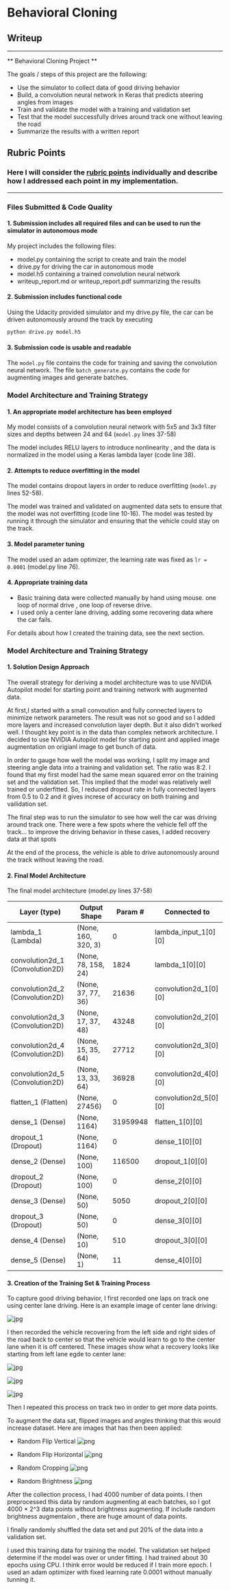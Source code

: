 # **Behavioral Cloning**

## Writeup
---

** Behavioral Cloning Project **

The goals / steps of this project are the following:
* Use the simulator to collect data of good driving behavior
* Build, a convolution neural network in Keras that predicts steering angles from images
* Train and validate the model with a training and validation set
* Test that the model successfully drives around track one without leaving the road
* Summarize the results with a written report


[//]: # (Image References)

[image1]: ./examples/placeholder.png "Model Visualization"
[image2]: ./examples/placeholder.png "Grayscaling"
[image3]: ./examples/placeholder_small.png "Recovery Image"
[image4]: ./examples/placeholder_small.png "Recovery Image"
[image5]: ./examples/placeholder_small.png "Recovery Image"
[image6]: ./examples/placeholder_small.png "Normal Image"
[image7]: ./examples/placeholder_small.png "Flipped Image"

## Rubric Points
### Here I will consider the [rubric points](https://review.udacity.com/#!/rubrics/432/view) individually and describe how I addressed each point in my implementation.  

---
### Files Submitted & Code Quality

#### 1. Submission includes all required files and can be used to run the simulator in autonomous mode

My project includes the following files:
* model.py containing the script to create and train the model
* drive.py for driving the car in autonomous mode
* model.h5 containing a trained convolution neural network
* writeup_report.md or writeup_report.pdf summarizing the results

#### 2. Submission includes functional code
Using the Udacity provided simulator and my drive.py file, the car can be driven autonomously around the track by executing
```sh
python drive.py model.h5
```

#### 3. Submission code is usable and readable

The `model.py` file contains the code for training and saving the convolution neural network.
The file `batch_generate.py` contains the code for augmenting images and generate batches.

### Model Architecture and Training Strategy

#### 1. An appropriate model architecture has been employed

My model consists of a convolution neural network with 5x5 and 3x3 filter sizes and depths between 24 and 64 (`model.py` lines 37-58)

The model includes RELU layers to introduce nonlinearity , and the data is normalized in the model using a Keras lambda layer (code line 38).

#### 2. Attempts to reduce overfitting in the model

The model contains dropout layers in order to reduce overfitting (`model.py` lines 52-58).

The model was trained and validated on augmented data sets to ensure that the model was not overfitting (code line 10-16). The model was tested by running it through the simulator and ensuring that the vehicle could stay on the track.

#### 3. Model parameter tuning

The model used an adam optimizer, the learning rate was fixed as `lr = 0.0001` (model.py line 76).

#### 4. Appropriate training data

* Basic training data were collected manually by hand using mouse.
  one loop of normal drive , one loop of reverse drive.
* I used only a center lane driving, adding some recovering data where the car fails.

For details about how I created the training data, see the next section.

### Model Architecture and Training Strategy

#### 1. Solution Design Approach

The overall strategy for deriving a model architecture was to use NVIDIA Autopilot model for starting point and training network with augmented data.

At first,I started with a small convoution and fully connected layers to minimize network parameters.
The result was not so good and so I added more layers and increased convolution layer depth.
But it also didn't worked well. I thought key point is in the data than complex network architecture.
I decided to use NVIDIA Autopilot model for starting point and applied image augmentation on origianl image to get bunch of data.

In order to gauge how well the model was working, I split my image and steering angle data into a training and validation set. The ratio was 8:2. I found that my first model had the same mean squared error on the training set and the validation set. This implied that the model was relatively well trained or underfitted.
So, I reduced dropout rate in fully connected layers from 0.5 to 0.2 and it gives increse of accuracy on both training and vailidation set.

The final step was to run the simulator to see how well the car was driving around track one. There were a few spots where the vehicle fell off the track... to improve the driving behavior in these cases, I added recovery data at that spots

At the end of the process, the vehicle is able to drive autonomously around the track without leaving the road.

#### 2. Final Model Architecture

The final model architecture (model.py lines 37-58)


|Layer (type)                     |Output Shape          |Param #     |Connected to                 |    
|---------------------------------|----------------------|------------|-----------------------------|
|lambda_1 (Lambda)                |(None, 160, 320, 3)   |0           |lambda_input_1[0][0]            |
|convolution2d_1 (Convolution2D)  |(None, 78, 158, 24)   |1824       | lambda_1[0][0]                  |
|convolution2d_2 (Convolution2D)  |(None, 37, 77, 36)    |21636      | convolution2d_1[0][0]     |       
|convolution2d_3 (Convolution2D)  |(None, 17, 37, 48)    |43248       |convolution2d_2[0][0]      |      
|convolution2d_4 (Convolution2D)  |(None, 15, 35, 64)    |27712       |convolution2d_3[0][0]      |      
|convolution2d_5 (Convolution2D)  |(None, 13, 33, 64)    |36928       |convolution2d_4[0][0]      |      
|flatten_1 (Flatten)              |(None, 27456)         |0           |convolution2d_5[0][0]      |      
|dense_1 (Dense)                  |(None, 1164)          |31959948    |flatten_1[0][0]            |      
|dropout_1 (Dropout)              |(None, 1164)          |0           |dense_1[0][0]              |      
|dense_2 (Dense)                  |(None, 100)           |116500      |dropout_1[0][0]            |      
|dropout_2 (Dropout)              |(None, 100)           |0           |dense_2[0][0]              |      
|dense_3 (Dense)                  |(None, 50)            |5050        |dropout_2[0][0]            |      
|dropout_3 (Dropout)              |(None, 50)            |0           |dense_3[0][0]              |      
|dense_4 (Dense)                  |(None, 10)            |510         |dropout_3[0][0]            |      
|dense_5 (Dense)                  |(None, 1)             |11          |dense_4[0][0]              |      


#### 3. Creation of the Training Set & Training Process

To capture good driving behavior, I first recorded one laps on track one using center lane driving. Here is an example image of center lane driving:

![jpg](center_sample.jpg)

I then recorded the vehicle recovering from the left side and right sides of the road back to center so that the vehicle would learn to go to the center lane when it is off centered. These images show what a recovery looks like starting from left lane egde to center lane:

![jpg](recover1.jpg)

![jpg](recover2.jpg)

![jpg](recover3.jpg)

Then I repeated this process on track two in order to get more data points.

To augment the data sat,
flipped images and angles thinking that this would increase dataset. Here are images that has then been applied:

* Random Flip Vertical
![png](augment_flip_vertical.png)

* Random Flip Horizontal
![png](augment_flip_horizontal.png)

* Random Cropping
![png](augment_cropping.png)

* Random Brightness
![png](augment_brightness.png)

After the collection process, I had 4000 number of data points. I then preprocessed this data by random augmenting at each batches, so I got 4000 * 2^3 data points without brightness augmenting.
If include random brightness augmentaion , there are huge amount of data points.

I finally randomly shuffled the data set and put 20% of the data into a validation set.

I used this training data for training the model. The validation set helped determine if the model was over or under fitting. I had trained about 30 epochs using CPU. I think error would be reduced if I train more epoch. I used an adam optimizer with fixed learning rate 0.0001 without manually tunning it.
